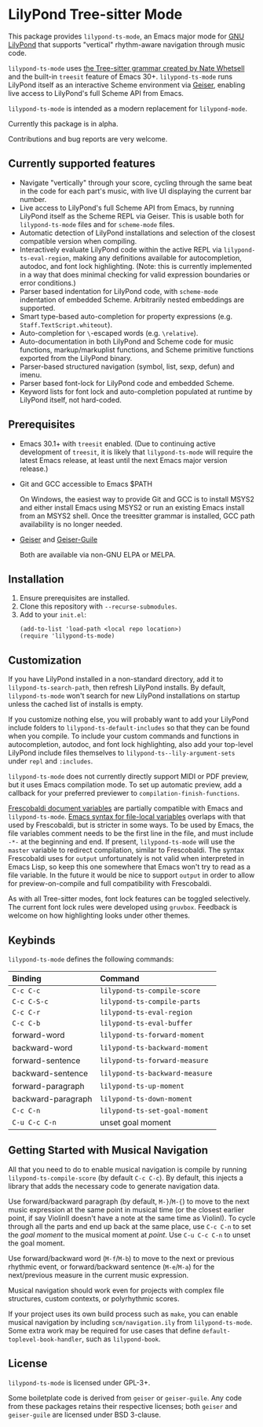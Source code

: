 # LilyPond Tree-sitter Mode
This package provides `lilypond-ts-mode`, an Emacs major mode for [GNU LilyPond](https://lilypond.org/) that supports "vertical" rhythm-aware navigation through music code.

`lilypond-ts-mode` uses [the Tree-sitter grammar created by Nate Whetsell](https://github.com/nwhetsell/tree-sitter-lilypond/) and the built-in `treesit` feature of Emacs 30+. `lilypond-ts-mode` runs LilyPond itself as an interactive Scheme environment via [Geiser](https://www.nongnu.org/geiser/), enabling live access to LilyPond's full Scheme API from Emacs.

`lilypond-ts-mode` is intended as a modern replacement for `lilypond-mode`.

Currently this package is in alpha.

Contributions and bug reports are very welcome.

## Currently supported features
* Navigate "vertically" through your score, cycling through the same beat in the code for each part's music, with live UI displaying the current bar number.
* Live access to LilyPond's full Scheme API from Emacs, by running LilyPond itself as the Scheme REPL via Geiser. This is usable both for `lilypond-ts-mode` files and for `scheme-mode` files.
* Automatic detection of LilyPond installations and selection of the closest compatible version when compiling.
* Interactively evaluate LilyPond code within the active REPL via `lilypond-ts-eval-region`, making any definitions available for autocompletion, autodoc, and font lock highlighting. (Note: this is currently implemented in a way that does minimal checking for valid expression boundaries or error conditions.)
* Parser based indentation for LilyPond code, with `scheme-mode` indentation of embedded Scheme. Arbitrarily nested embeddings are supported.
* Smart type-based auto-completion for property expressions (e.g. `Staff.TextScript.whiteout`).
* Auto-completion for `\`-escaped words (e.g. `\relative`).
* Auto-documentation in both LilyPond and Scheme code for music functions, markup/markuplist functions, and Scheme primitive functions exported from the LilyPond binary.
* Parser-based structured navigation (symbol, list, sexp, defun) and imenu.
* Parser based font-lock for LilyPond code and embedded Scheme.
* Keyword lists for font lock and auto-completion populated at runtime by LilyPond itself, not hard-coded.

## Prerequisites
* Emacs 30.1+ with `treesit` enabled. (Due to continuing active development of `treesit`, it is likely that `lilypond-ts-mode` will require the latest Emacs release, at least until the next Emacs major version release.)
* Git and GCC accessible to Emacs $PATH

  On Windows, the easiest way to provide Git and GCC is to install MSYS2 and either install Emacs using MSYS2 or run an existing Emacs install from an MSYS2 shell. Once the treesitter grammar is installed, GCC path availability is no longer needed.

* [Geiser](https://gitlab.com/emacs-geiser/geiser) and [Geiser-Guile](https://gitlab.com/emacs-geiser/guile)

  Both are available via non-GNU ELPA or MELPA.

## Installation
1. Ensure prerequisites are installed.
2. Clone this repository with `--recurse-submodules`.
3. Add to your `init.el`:
   ```
   (add-to-list 'load-path <local repo location>)
   (require 'lilypond-ts-mode)
   ```

## Customization
If you have LilyPond installed in a non-standard directory, add it to `lilypond-ts-search-path`, then refresh LilyPond installs. By default, `lilypond-ts-mode` won't search for new LilyPond installations on startup unless the cached list of installs is empty.

If you customize nothing else, you will probably want to add your LilyPond include folders to `lilypond-ts-default-includes` so that they can be found when you compile. To include your custom commands and functions in autocompletion, autodoc, and font lock highlighting, also add your top-level LilyPond include files themselves to `lilypond-ts--lily-argument-sets` under `repl` and `:includes`.

`lilypond-ts-mode` does not currently directly support MIDI or PDF preview, but it uses Emacs compilation mode. To set up automatic preview, add a callback for your preferred previewer to `compilation-finish-functions`.

[Frescobaldi document variables](https://www.frescobaldi.org/uguide#help_document_variables) are partially compatible with Emacs and `lilypond-ts-mode`. [Emacs syntax for file-local variables](https://www.gnu.org/software/emacs/manual/html_node/emacs/Specifying-File-Variables.html) overlaps with that used by Frescobaldi, but is stricter in some ways. To be used by Emacs, the file variables comment needs to be the first line in the file, and must include `-*-` at the beginning and end. If present, `lilypond-ts-mode` will use the `master` variable to redirect compilation, similar to Frescobaldi. The syntax Frescobaldi uses for `output` unfortunately is not valid when interpreted in Emacs Lisp, so keep this one somewhere that Emacs won't try to read as a file variable. In the future it would be nice to support `output` in order to allow for preview-on-compile and full compatibility with Frescobaldi.

As with all Tree-sitter modes, font lock features can be toggled selectively. The current font lock rules were developed using `gruvbox`. Feedback is welcome on how highlighting looks under other themes.

## Keybinds
`lilypond-ts-mode` defines the following commands:

| Binding | Command |
|:--|:--|
| `C-c C-c` | `lilypond-ts-compile-score` |
| `C-c C-S-c` | `lilypond-ts-compile-parts` |
| `C-c C-r` | `lilypond-ts-eval-region` |
| `C-c C-b` | `lilypond-ts-eval-buffer` |
| forward-word | `lilypond-ts-forward-moment` |
| backward-word | `lilypond-ts-backward-moment` |
| forward-sentence | `lilypond-ts-forward-measure` |
| backward-sentence | `lilypond-ts-backward-measure` |
| forward-paragraph | `lilypond-ts-up-moment` |
| backward-paragraph | `lilypond-ts-down-moment` |
| `C-c C-n` | `lilypond-ts-set-goal-moment` |
| `C-u C-c C-n` | unset goal moment |

## Getting Started with Musical Navigation
All that you need to do to enable musical navigation is compile by running `lilypond-ts-compile-score` (by default `C-c C-c`). By default, this injects a library that adds the necessary code to generate navigation data.

Use forward/backward paragraph (by default, `M-}`/`M-{`) to move to the next music expression at the same point in musical time (or the closest earlier point, if say ViolinII doesn't have a note at the same time as ViolinI). To cycle through all the parts and end up back at the same place, use `C-c C-n` to set the *goal moment* to the musical moment at *point*. Use `C-u C-c C-n` to unset the goal moment.

Use forward/backward word (`M-f`/`M-b`) to move to the next or previous rhythmic event, or forward/backward sentence (`M-e`/`M-a`) for the next/previous measure in the current music expression.

Musical navigation should work even for projects with complex file structures, custom contexts, or polyrhythmic scores.

If your project uses its own build process such as `make`, you can enable musical navigation by including `scm/navigation.ily` from `lilypond-ts-mode`. Some extra work may be required for use cases that define `default-toplevel-book-handler`, such as `lilypond-book`.

## License
`lilypond-ts-mode` is licensed under GPL-3+.

Some boiletplate code is derived from `geiser` or `geiser-guile`. Any code from these packages retains their respective licenses; both `geiser` and `geiser-guile` are licensed under BSD 3-clause.
